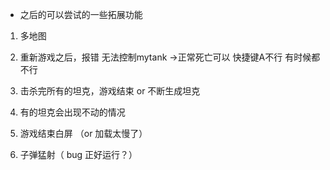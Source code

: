 
- 之后的可以尝试的一些拓展功能

1. 多地图

1. 重新游戏之后，报错  无法控制mytank  ->正常死亡可以  快捷键A不行 有时候都不行
2. 击杀完所有的坦克，游戏结束   or 不断生成坦克
3. 有的坦克会出现不动的情况
4. 游戏结束白屏 （or 加载太慢了）
5. 子弹猛射（ bug 正好运行？）
